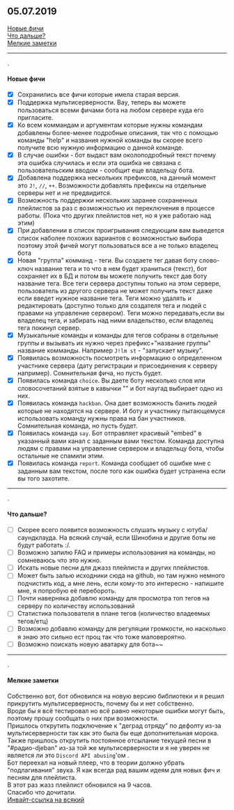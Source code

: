 ﻿## 05.07.2019
  
[Новые фичи](#Новые_фичи)  
[Что дальше?](#Что_дальше)  
[Мелкие заметки](#Мелкие_заметки)  
___
.
<a name="Новые_фичи"/>
#### Новые фичи
- [x] Сохранились все фичи которые имела старая версия.
- [x] Поддержка мультисерверности. Вау, теперь вы можете пользоваться всеми фичами бота на любом сервере куда его пригласите.  
- [x] Ко всем коммандам и аргументам которые нужны командам добавлены более-менее подробные описания, так что с помощью команды "help" и названия нужной команды вы скорее всего получите всю нужную информацию о данной команде.
- [x] В случае ошибки - бот выдаст вам околоподробный текст почему эта ошибка случилась и если эта ошибка не связана с пользовательским вводом - сообщит еще владельцу бота.  
- [x] Добавлена поддержка нескольких префиксов, на данный момент это `J!`, `//`, `++`. Возможности добавлять префиксы на отдельные серверы нет и не предвидится.
- [x] Возможность поддержки нескольких заранее сохраненных плейлистов за раз с возможностью их переключения в процессе работы. (Пока что других плейлистов нет, но я уже работаю над этим)
- [x] При добавлении в список проигрывания следующим вам выведется список наболее похожих вариантов с возможностью выбора поэтому этой фичей могут пользоваться все а не только владелец бота
- [x] Новая "группа" комманд - теги. Вы создаете тег давая боту слово-ключ название тега и то что в нем будет храниться (текст), бот сохраняет их в БД и потом вы можете получить текст дав боту название тега. Все теги сервера доступны только на этом сервере, пользователь из другого сервера не может получить текст даже если введет нужное название тега. Теги можно удалять и редактировать (доступно только для создателя тега и людей с правами на управление сервером). Теги можно передавать,если вы владелец тега, и забирать над ними владельство, если владелец тега покинул сервер.
- [x] Музыкальные команды и команды для тегов собраны в отдельные группы и вызывать их нужно через префикс+"название группы" название комманды. Например `J!lm st` - "запускает музыку".
- [x] Появилась возможность посмотреть информацию о определенном участнике сервера (дату регистрации и присоединения к серверу например). Сомнительная фича, но пусть будет.
- [x] Появилась команда `choice`. Вы даете боту несколько слов или словосочетаний взятые в кавычки "" и бот наугад выбирает одно из них.
- [x] Появилась команда `hackban`. Она дает возможность банить людей которые не находятся на сервере. И боту и участнику пытающемуся использовать команду нужны права на бан участников. Сомнительная команда, но пусть будет. 
- [x] Появилась команда `say`. Бот отправляет красивый "embed" в указанный вами канал с заданным вами текстом. Команда доступна людям с правами на управление сервером и владельцу бота, чтобы остальные не спамили этим.
- [x] Появилась команда  `report`. Команда сообщает об ошибке мне с заданным вам текстом, после того как ошибка будет устранена если вы того захотите.
___
.
<a name="Что_дальше"/>
#### Что дальше?
- [ ] Скорее всего появится возможность слушать музыку с ютуба/саундклауда. На всякий случай, если Шинобина и другие боты не будут работать :/.
- [ ] Возможно запилю FAQ и примеры использования на команды, но сомневаюсь что это нужно.
- [ ] Искать новые песни для джазз плейлиста и других плейлистов.
- [ ] Может быть залью исходники сюда на github, но там нужно немного подчистить код, а мне лень, если кому-то это интересно - напишите мне, я попробую её перебороть.
- [ ] Почти наверняка добавлю команду для просмотра топ тегов на серверу по количеству использований
- [ ] Статистика пользователя в плане тегов (количество владеемых тегов/етц)
- [ ] Возможно добавлю команду для регуляции громкости, но насколько я знаю это сильно ест проц так что тоже маловероятно.  
- [ ] Возможно поискать новую аватарку для бота~~
___
.
<a name="Мелкие_заметки"/>
#### Мелкие заметки
Собственно вот, бот обновился на новую версию библиотеки и я решил прикрутить мультисерверность, почему бы и нет собственно.  
Вроде бы я всё тестировал но всё равно некоторые ошибки могут быть, поэтому прошу сообщать о них при возможности.  
Пришлось открутить подключение к "деград отряду" по дефолту из-за мультисерверности так как это была бы еще дополнительная морока.  
Также пришлось открутить постоянное отсылание текущей песни в "#радио-djeban" из-за той же мультисерверности и я не уверен не является ли это `Discord API abusing`'ом .  
Бот переехал на новый плеер, что в теории должно убрать "подлагивания" звука.
Я как всегда рад вашим идеям для новых фич и песням для плейлиста.  
В этот раз жазз плейлист обновился на 9 часов.  
Спасибо что дочитали.   
[Инвайт-ссылка на всякий](https://discordapp.com/api/oauth2/authorize?client_id=516738016098910208&permissions=120966212&scope=bot)
